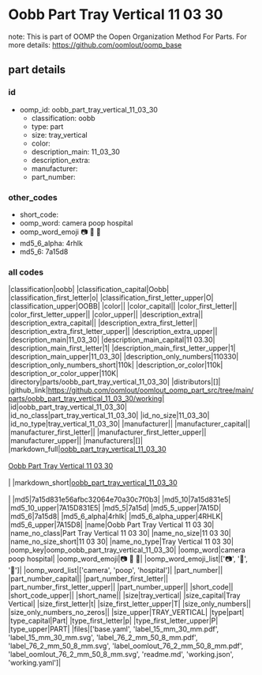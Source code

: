 # Oobb Part Tray Vertical 11 03 30  

note: This is part of OOMP the Oopen Organization Method For Parts. For more details: https://github.com/oomlout/oomp_base

##  part details





### id
* oomp_id: oobb_part_tray_vertical_11_03_30
  * classification: oobb
  * type: part
  * size: tray_vertical
  * color: 
  * description_main: 11_03_30
  * description_extra: 
  * manufacturer: 
  * part_number: 

### other_codes
* short_code: 
* oomp_word: camera poop hospital
* oomp_word_emoji :camera: :poop: :hospital:
* md5_6_alpha: 4rhlk
* md5_6: 7a15d8

### all codes 
|classification|oobb|
|classification_capital|Oobb|
|classification_first_letter|o|
|classification_first_letter_upper|O|
|classification_upper|OOBB|
|color||
|color_capital||
|color_first_letter||
|color_first_letter_upper||
|color_upper||
|description_extra||
|description_extra_capital||
|description_extra_first_letter||
|description_extra_first_letter_upper||
|description_extra_upper||
|description_main|11_03_30|
|description_main_capital|11 03.30|
|description_main_first_letter|1|
|description_main_first_letter_upper|1|
|description_main_upper|11_03_30|
|description_only_numbers|110330|
|description_only_numbers_short|110k|
|description_or_color|110k|
|description_or_color_upper|110K|
|directory|parts/oobb_part_tray_vertical_11_03_30|
|distributors|[]|
|github_link|https://github.com/oomlout/oomlout_oomp_part_src/tree/main/parts/oobb_part_tray_vertical_11_03_30/working|
|id|oobb_part_tray_vertical_11_03_30|
|id_no_class|part_tray_vertical_11_03_30|
|id_no_size|11_03_30|
|id_no_type|tray_vertical_11_03_30|
|manufacturer||
|manufacturer_capital||
|manufacturer_first_letter||
|manufacturer_first_letter_upper||
|manufacturer_upper||
|manufacturers|[]|
|markdown_full|[oobb_part_tray_vertical_11_03_30](https://github.com/oomlout/oomlout_oomp_part_src/tree/main/parts/oobb_part_tray_vertical_11_03_30/working)<br>[](https://github.com/oomlout/oomlout_oomp_part_src/tree/main/parts/oobb_part_tray_vertical_11_03_30/working)<br>[Oobb Part Tray Vertical 11 03 30](https://github.com/oomlout/oomlout_oomp_part_src/tree/main/parts/oobb_part_tray_vertical_11_03_30/working)<br><br>|
|markdown_short|[oobb_part_tray_vertical_11_03_30](https://github.com/oomlout/oomlout_oomp_part_src/tree/main/parts/oobb_part_tray_vertical_11_03_30/working)<br><br>|
|md5|7a15d831e56afbc32064e70a30c7f0b3|
|md5_10|7a15d831e5|
|md5_10_upper|7A15D831E5|
|md5_5|7a15d|
|md5_5_upper|7A15D|
|md5_6|7a15d8|
|md5_6_alpha|4rhlk|
|md5_6_alpha_upper|4RHLK|
|md5_6_upper|7A15D8|
|name|Oobb Part Tray Vertical 11 03 30|
|name_no_class|Part Tray Vertical 11 03 30|
|name_no_size|11 03 30|
|name_no_size_short|11 03 30|
|name_no_type|Tray Vertical 11 03 30|
|oomp_key|oomp_oobb_part_tray_vertical_11_03_30|
|oomp_word|camera poop hospital|
|oomp_word_emoji|:camera: :poop: :hospital:|
|oomp_word_emoji_list|[':camera:', ':poop:', ':hospital:']|
|oomp_word_list|['camera', 'poop', 'hospital']|
|part_number||
|part_number_capital||
|part_number_first_letter||
|part_number_first_letter_upper||
|part_number_upper||
|short_code||
|short_code_upper||
|short_name||
|size|tray_vertical|
|size_capital|Tray Vertical|
|size_first_letter|t|
|size_first_letter_upper|T|
|size_only_numbers||
|size_only_numbers_no_zeros||
|size_upper|TRAY_VERTICAL|
|type|part|
|type_capital|Part|
|type_first_letter|p|
|type_first_letter_upper|P|
|type_upper|PART|
|files|['base.yaml', 'label_15_mm_30_mm.pdf', 'label_15_mm_30_mm.svg', 'label_76_2_mm_50_8_mm.pdf', 'label_76_2_mm_50_8_mm.svg', 'label_oomlout_76_2_mm_50_8_mm.pdf', 'label_oomlout_76_2_mm_50_8_mm.svg', 'readme.md', 'working.json', 'working.yaml']|

